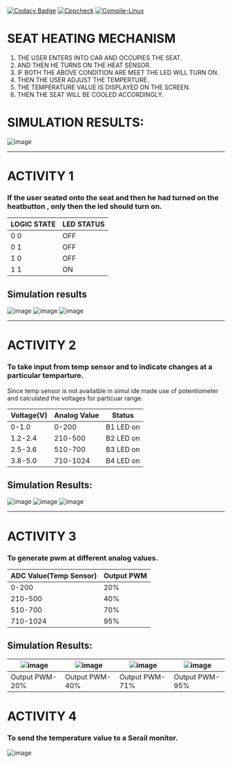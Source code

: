 
[![Codacy Badge](https://api.codacy.com/project/badge/Grade/4b1b0e4d4ed54f5a8dca05eaae93e74d)](https://app.codacy.com/gh/256644/LttsEmbeddedc?utm_source=github.com&utm_medium=referral&utm_content=256644/LttsEmbeddedc&utm_campaign=Badge_Grade_Settings)
[![Cppcheck](https://github.com/256644/LttsEmbeddedc/actions/workflows/code.yml/badge.svg)](https://github.com/256644/LttsEmbeddedc/actions/workflows/code.yml)
[![Compile-Linux](https://github.com/256644/LttsEmbeddedc/actions/workflows/compile.yml/badge.svg)](https://github.com/256644/LttsEmbeddedc/actions/workflows/compile.yml)

# SEAT HEATING MECHANISM

1. THE USER ENTERS INTO CAR AND OCCUPIES THE SEAT.
2. AND THEN HE TURNS ON THE HEAT SENSOR.
3. IF BOTH THE ABOVE CONDITION ARE MEET THE LED WILL TURN ON.
4. THEN THE USER ADJUST THE TEMPERTURE.
5. THE TEMPERATURE VALUE IS DISPLAYED ON THE SCREEN.
6. THEN THE SEAT WILL BE COOLED ACCORDINGLY.



# SIMULATION RESULTS:

![image](img/41.jpeg)

----
# ACTIVITY 1
 
### If the user seated onto the seat and then he had turned on the heatbutton , only then the led should turn on.
|LOGIC STATE |LED STATUS|
|---|---|
|0  0|  OFF|
|0 1|OFF|
|1 0 |OFF|
|1 1 |ON|
## Simulation results


![image](img/11.jpeg)
![image](img/12.jpeg) 
![image](img/13.jpeg)

----
# ACTIVITY 2
  
### To take input from temp sensor and to indicate changes at a particular temparture.
Since temp sensor is not availaible in simul ide made use of potentiometer and calculated the voltages for particuar range.


|Voltage(V) |Analog Value|Status|
|--- |---|---|
|  0-1.0 |0-200|B1 LED on|
|1.2-2.4|	210-500|	B2 LED on|
|2.5-3.6|	510-700	|B3 LED on|
|3.8-5.0|	710-1024|	B4 LED on|

## Simulation Results:
![image](img/21.jpeg)
![image](img/22.jpeg) 
![image](img/23.jpeg)

----
# ACTIVITY 3

### To generate pwm at different analog values.

|ADC Value(Temp Sensor)|Output PWM|
|---|---|
|0-200 |20%| 
|210-500 |40%| 
|510-700 |70% |
|710-1024| 95% |

## Simulation Results:

|![image](img/33.jpeg)|![image](img/34.jpeg) |![image](img/32.jpeg)|![image](img/31.jpeg)|
|---|---|---|---|
|Output PWM-20%|Output PWM-40%|Output PWM-71%|Output PWM-95%|

# ACTIVITY 4
### To send the temperature value to a Serail monitor.

![image](img/44.jpeg)
